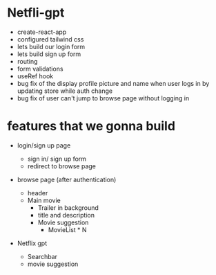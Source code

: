 # Netfli-gpt

- create-react-app
- configured tailwind css
- lets build our login form
- lets build sign up form
- routing
- form validations
- useRef hook
- bug fix of the display profile picture and name when user logs in by updating store while auth change
- bug fix of user can't jump to browse page without logging in

# features that we gonna build

- login/sign up page

  - sign in/ sign up form
  - redirect to browse page

- browse page (after authentication)

  - header
  - Main movie
    - Trailer in background
    - title and description
    - Movie suggestion
      - MovieList \* N

- Netflix gpt
  - Searchbar
  - movie suggestion
